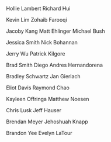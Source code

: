 Hollie Lambert
Richard Hui

Kevin Lim
Zohaib Farooqi

Jacoby Kang
Matt Ehlinger
Michael Bush

Jessica Smith
Nick Bohannan

Jerry Wu
Patrick Kilgore

Brad Smith
Diego Andres Hernandorena

Bradley Schwartz
Jan Gierlach

Eliot Davis
Raymond Chao

Kayleen Offringa
Matthew Noesen

Chris Lusk
Jeff Hauser

Brendan Meyer
Jehoshuah Knapp

Brandon Yee
Evelyn LaTour
